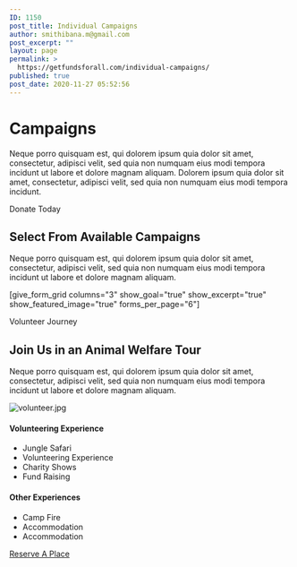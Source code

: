 ```yaml
---
ID: 1150
post_title: Individual Campaigns
author: smithibana.m@gmail.com
post_excerpt: ""
layout: page
permalink: >
  https://getfundsforall.com/individual-campaigns/
published: true
post_date: 2020-11-27 05:52:56
---
```

<h1>Campaigns</h1>		
		<p>Neque porro quisquam est, qui dolorem ipsum quia dolor sit amet, consectetur, adipisci velit, sed quia non numquam eius modi tempora incidunt ut labore et dolore magnam aliquam. Dolorem ipsum quia dolor sit amet, consectetur, adipisci velit, sed quia non numquam eius modi tempora incidunt.</p><p>Donate Today</p>		
			<h2>Select From Available Campaigns</h2>		
		<p>Neque porro quisquam est, qui dolorem ipsum quia dolor sit amet, consectetur, adipisci velit, sed quia non numquam eius modi tempora incidunt ut labore et dolore magnam aliquam.</p>[give_form_grid columns="3" show_goal="true" show_excerpt="true" show_featured_image="true" forms_per_page="6"]		
			<p>Volunteer Journey</p>		
			<h2>Join Us in an Animal Welfare Tour</h2>		
		<p>Neque porro quisquam est, qui dolorem ipsum quia dolor sit amet, consectetur, adipisci velit, sed quia non numquam eius modi tempora incidunt ut labore et dolore magnam aliquam.</p>		
										<img src="https://getfundsforall.com/wp-content/uploads/elementor/thumbs/volunteer-oyz8tae1z3kt17vbcth5cjjxll5d8qcyt4fgffkkte.jpg" title="volunteer.jpg" alt="volunteer.jpg" />											
			<h4>Volunteering Experience</h4>		
					<ul>
							<li>
										Jungle Safari
									</li>
								<li>
										Volunteering Experience
									</li>
								<li>
										Charity Shows
									</li>
								<li>
										Fund Raising
									</li>
						</ul>
			<h4>Other Experiences</h4>		
					<ul>
							<li>
										Camp Fire
									</li>
								<li>
										Accommodation
									</li>
								<li>
										Accommodation
									</li>
						</ul>
			<a href="#" role="button">
						Reserve A Place
					</a>